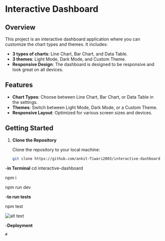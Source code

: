 # Interactive Dashboard

## Overview

This project is an interactive dashboard application where you can customize the chart types and themes. It includes:

- **3 types of charts**: Line Chart, Bar Chart, and Data Table.
- **3 themes**: Light Mode, Dark Mode, and Custom Theme.
- **Responsive Design**: The dashboard is designed to be responsive and look great on all devices.

## Features

- **Chart Types**: Choose between Line Chart, Bar Chart, or Data Table in the settings.
- **Themes**: Switch between Light Mode, Dark Mode, or a Custom Theme.
- **Responsive Layout**: Optimized for various screen sizes and devices.

## Getting Started

1. **Clone the Repository**

   Clone the repository to your local machine:

   ```bash
   git clone https://github.com/ankit-Tiwari2003/interactive-dashboard.git

-**in Terminal**
cd interactive-dashboard

npm i

npm run dev

-**to run tests**

npm test

![alt text](image.png)

-**Deployment**

 `#`

